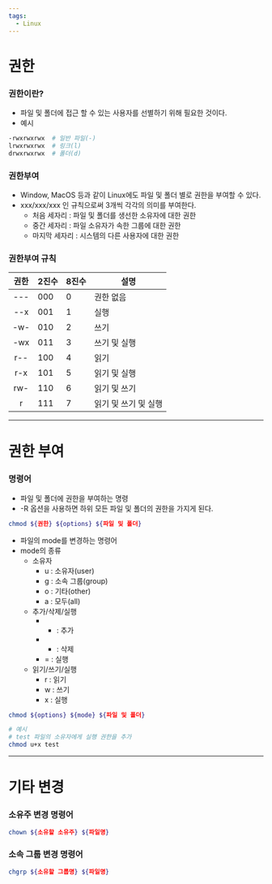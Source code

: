 ```yaml
---
tags:
  - Linux
---
```

# 권한
### 권한이란?
* 파일 및 폴더에 접근 할 수 있는 사용자를 선별하기 위해 필요한 것이다.
* 예시
```bash
-rwxrwxrwx  # 일반 파일(-)
lrwxrwxrwx  # 링크(l)
drwxrwxrwx  # 폴더(d)
```

### 권한부여
* Window, MacOS 등과 같이 Linux에도 파일 및 폴더 별로 권한을 부여할 수 있다.
* xxx/xxx/xxx 인 규칙으로써 3개씩 각각의 의미를 부여한다.
	* 처음 세자리 : 파일 및 폴더를 생선한 소유자에 대한 권한
	* 중간 세자리 : 파일 소유자가 속한 그룹에 대한 권한
	* 마지막 세자리 : 시스템의 다른 사용자에 대한 권한

### 권한부여 규칙
| 권한  | 2진수 | 8진수 | 설명           |
| :-: | --- | --- | ------------ |
| --- | 000 | 0   | 권한 없음        |
| --x | 001 | 1   | 실행           |
| -w- | 010 | 2   | 쓰기           |
| -wx | 011 | 3   | 쓰기 및 실행      |
| r-- | 100 | 4   | 읽기           |
| r-x | 101 | 5   | 읽기 및 실행      |
| rw- | 110 | 6   | 읽기 및 쓰기      |
|  r  | 111 | 7   | 읽기 및 쓰기 및 실행 |

---
# 권한 부여
### 명령어
* 파일 및 폴더에 권한을 부여하는 명령
* -R 옵션을 사용하면 하위 모든 파일 및 폴더의 권한을 가지게 된다.
```bash
chmod ${권한} ${options} ${파일 및 폴더}
```

* 파일의 mode를 변경하는 명령어
* mode의 종류
	* 소유자
		* u : 소유자(user)
		* g : 소속 그룹(group)
		* o : 기타(other)
		* a : 모두(all)
	* 추가/삭제/실행
		* + : 추가
		* - : 삭제
		* = : 실행
	* 읽기/쓰기/실행
		* r : 읽기
		* w : 쓰기
		* x : 실행
```bash
chmod ${options} ${mode} ${파일 및 폴더}

# 예시
# test 파일의 소유자에게 실행 권한을 추가
chmod u+x test
```

---
# 기타 변경
### 소유주 변경 명령어
```bash
chown ${소유할 소유주} ${파일명}
```

### 소속 그룹 변경 명령어
```bash
chgrp ${소유할 그룹명} ${파일명}
```
